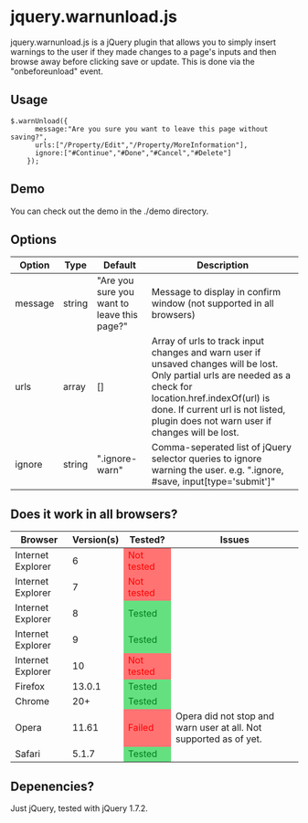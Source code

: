 jquery.warnunload.js
===

jquery.warnunload.js is a jQuery plugin that allows you to simply insert warnings to the user if they made changes to a page's inputs and then browse away before clicking save or update. This is done via the "onbeforeunload" event.

## Usage

	$.warnUnload({
	      message:"Are you sure you want to leave this page without saving?", 
	      urls:["/Property/Edit","/Property/MoreInformation"],
	      ignore:["#Continue","#Done","#Cancel","#Delete"] 
	    });
	   

## Demo
You can check out the demo in the ./demo directory.


## Options

<table>
	<thead>
		<tr>
			<th>Option</th>
			<th>Type</th>
			<th>Default</th>
			<th>Description</th>
		</tr>
	</thead>
	<tbody>
		<tr>
			<td>message</td>
			<td>string</td>
			<td>"Are you sure you want to leave this page?"</td>
			<td>
			  Message to display in confirm window (not supported in all
			  browsers)
			</td>
		</tr>
		<tr>
			<td>urls</td>
			<td>array</td>
			<td>[]</td>
			<td>
			Array of urls to track input changes and warn user if unsaved 			changes will be lost. Only partial urls are needed as a check for 			location.href.indexOf(url) is done. If current url is not listed, plugin does not warn user if changes will be lost.
			</td>
		</tr>
		<tr>
			<td>ignore</td>
			<td>string</td>
			<td>".ignore-warn"</td>
			<td>
			Comma-seperated list of jQuery selector queries to ignore 
			warning the user. e.g. ".ignore, #save, input[type='submit']"
			</td>
		</tr>
	</tbody>
</table>


## Does it work in all browsers?

<table>
  <thead>
    <tr>
      <th>Browser</th>
      <th>Version(s)</th>
      <th>Tested?</th>
      <th>Issues</th>
    </tr>
  </thead>
  <tbody>
    <tr>
      <td>Internet Explorer</td>
      <td>6</td>
      <td style="background-color:#ff7373; color:#ff0000;">Not tested</td>
      <td></td>
    </tr>
    <tr>
      <td>Internet Explorer</td>
      <td>7</td>
      <td style="background-color:#ff7373; color:#ff0000;">Not tested</td>
      <td></td>
    </tr>
    <tr>
      <td>Internet Explorer</td>
      <td>8</td>
      <td style="background-color:#65e080; color:#007d1c;">Tested</td>
      <td></td>
    </tr>
    <tr>
      <td>Internet Explorer</td>
      <td>9</td>
      <td style="background-color:#65e080; color:#007d1c;">Tested</td>
      <td></td>
    </tr>
    <tr>
      <td>Internet Explorer</td>
      <td>10</td>
      <td style="background-color:#ff7373; color:#ff0000;">Not tested</td>
      <td></td>
    </tr>
    <tr>
      <td>Firefox</td>
      <td>13.0.1</td>
      <td style="background-color:#65e080; color:#007d1c;">Tested</td>
      <td></td>
    </tr>
    <tr>
      <td>Chrome</td>
      <td>20+</td>
      <td style="background-color:#65e080; color:#007d1c;">Tested</td>
      <td></td>
    </tr>
    <tr>
      <td>Opera</td>
      <td>11.61</td>
      <td style="background-color:#ff7373; color:#ff0000;">Failed</td>
      <td>Opera did not stop and warn user at all. Not supported as of yet.</td>
    </tr>
    <tr>
      <td>Safari</td>
      <td>5.1.7</td>
      <td style="background-color:#65e080; color:#007d1c;">Tested</td>
      <td></td>
    </tr>
  </tbody>
</table>

## Depenencies?
Just jQuery, tested with jQuery 1.7.2.